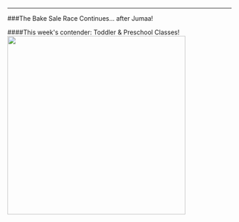 ---
###The Bake Sale Race Continues... after Jumaa!

####This week's contender: Toddler & Preschool Classes!
<img src="https://cloud.githubusercontent.com/assets/11180395/12206667/0ef16c40-b5f7-11e5-9725-ec67eae10c97.jpg" width="400" />
